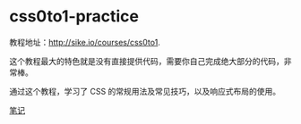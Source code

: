 # css0to1-practice

教程地址：<http://sike.io/courses/css0to1>.

这个教程最大的特色就是没有直接提供代码，需要你自己完成绝大部分的代码，非常棒。

通过这个教程，学习了 CSS 的常规用法及常见技巧，以及响应式布局的使用。

[笔记](http://note.youdao.com/share/?id=3b01acde883603b86255c84e1ca416d8&type=note)
